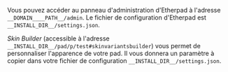 Vous pouvez accéder au panneau d'administration d'Etherpad à l'adresse `__DOMAIN____PATH__/admin`. Le fichier de configuration d'Etherpad est `__INSTALL_DIR__/settings.json`.

*Skin Builder* (accessible à l'adresse `__INSTALL_DIR__/pad/p/test#skinvariantsbuilder`) vous permet de personnaliser l'apparence de votre pad. Il vous donnera un paramètre à copier dans votre fichier de configuration `__INSTALL_DIR__/settings.json`.
